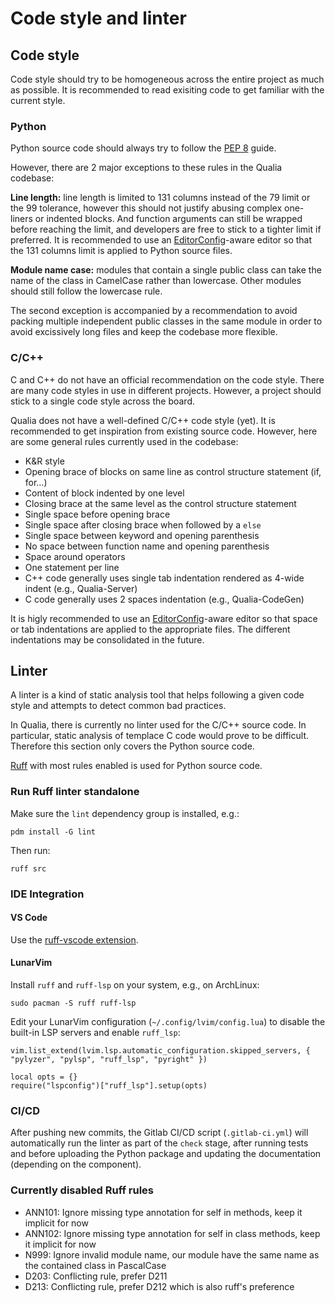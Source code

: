 # Code style and linter

## Code style

Code style should try to be homogeneous across the entire project as much as possible.
It is recommended to read exisiting code to get familiar with the current style.

### Python

Python source code should always try to follow the [PEP 8](https://peps.python.org/pep-0008/) guide.

However, there are 2 major exceptions to these rules in the Qualia codebase:

**Line length:** line length is limited to 131 columns instead of the 79 limit or the 99 tolerance,
however this should not justify abusing complex one-liners or indented blocks.
And function arguments can still be wrapped before reaching the limit, and developers are free to stick to a tighter limit if preferred.
It is recommended to use an [EditorConfig](https://editorconfig.org/)-aware editor so that the 131 columns
limit is applied to Python source files.

**Module name case:** modules that contain a single public class can take the name of the class in CamelCase rather than lowercase.
Other modules should still follow the lowercase rule.

The second exception is accompanied by a recommendation to avoid packing multiple independent public classes in the same module
in order to avoid excissively long files and keep the codebase more flexible.

### C/C++

C and C++ do not have an official recommendation on the code style. There are many code styles in use in different projects.
However, a project should stick to a single code style across the board.

Qualia does not have a well-defined C/C++ code style (yet).
It is recommended to get inspiration from existing source code.
However, here are some general rules currently used in the codebase:
- K&R style
- Opening brace of blocks on same line as control structure statement (if, for…)
- Content of block indented by one level
- Closing brace at the same level as the control structure statement
- Single space before opening brace
- Single space after closing brace when followed by a `else`
- Single space between keyword and opening parenthesis
- No space between function name and opening parenthesis
- Space around operators
- One statement per line
- C++ code generally uses single tab indentation rendered as 4-wide indent (e.g., Qualia-Server)
- C code generally uses 2 spaces indentation (e.g., Qualia-CodeGen)

It is higly recommended to use an [EditorConfig](https://editorconfig.org/)-aware editor so that space or tab indentations are applied to the appropriate files.
The different indentations may be consolidated in the future.

## Linter
A linter is a kind of static analysis tool that helps following a given code style and attempts to detect common bad practices.

In Qualia, there is currently no linter used for the C/C++ source code.
In particular, static analysis of templace C code would prove to be difficult.
Therefore this section only covers the Python source code.

[Ruff](https://github.com/astral-sh/ruff) with most rules enabled is used for Python source code.


### Run Ruff linter standalone

Make sure the `lint` dependency group is installed, e.g.:
```
pdm install -G lint
```

Then run:
```
ruff src
```

### IDE Integration

#### VS Code

Use the [ruff-vscode extension](https://marketplace.visualstudio.com/items?itemName=charliermarsh.ruff).

#### LunarVim

Install `ruff` and `ruff-lsp` on your system, e.g., on ArchLinux:
```
sudo pacman -S ruff ruff-lsp
```

Edit your LunarVim configuration (`~/.config/lvim/config.lua`) to disable the built-in LSP servers and enable `ruff_lsp`:
```
vim.list_extend(lvim.lsp.automatic_configuration.skipped_servers, { "pylyzer", "pylsp", "ruff_lsp", "pyright" })

local opts = {}
require("lspconfig")["ruff_lsp"].setup(opts)
```

### CI/CD

After pushing new commits, the Gitlab CI/CD script (`.gitlab-ci.yml`) will automatically run the linter as part of the `check` stage,
after running tests and before uploading the Python package and updating the documentation (depending on the component).

### Currently disabled Ruff rules

- ANN101: Ignore missing type annotation for self in methods, keep it implicit for now
- ANN102: Ignore missing type annotation for self in class methods, keep it implicit for now
- N999: Ignore invalid module name, our module have the same name as the contained class in PascalCase
- D203: Conflicting rule, prefer D211
- D213: Conflicting rule, prefer D212 which is also ruff's preference
